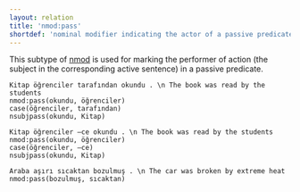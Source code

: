 ```yaml
---
layout: relation
title: 'nmod:pass'
shortdef: 'nominal modifier indicating the actor of a passive predicate'
---
```


This subtype of [nmod]() is used for marking the performer of action (the subject in the corresponding active sentence) in a passive predicate.


~~~ sdparse
Kitap öğrenciler tarafından okundu . \n The book was read by the students
nmod:pass(okundu, öğrenciler)
case(öğrenciler, tarafından)
nsubjpass(okundu, Kitap)
~~~

~~~ sdparse
Kitap öğrenciler –ce okundu . \n The book was read by the students
nmod:pass(okundu, öğrenciler)
case(öğrenciler, –ce)
nsubjpass(okundu, Kitap)
~~~

~~~ sdparse
Araba aşırı sıcaktan bozulmuş . \n The car was broken by extreme heat
nmod:pass(bozulmuş, sıcaktan)
~~~

<!-- Interlanguage links updated Út zář 29 20:43:22 CEST 2020 -->
